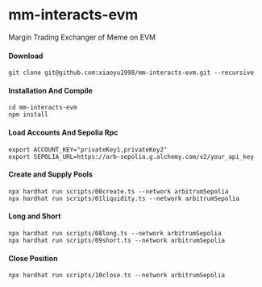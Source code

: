 # mm-interacts-evm
Margin Trading Exchanger of Meme on EVM

#### Download

```shell
git clone git@github.com:xiaoyu1998/mm-interacts-evm.git --recursive
```
#### Installation And Compile

```shell
cd mm-interacts-evm
npm install
```
#### Load Accounts And Sepolia Rpc
```shell
export ACCOUNT_KEY="privateKey1,privateKey2"
export SEPOLIA_URL=https://arb-sepolia.g.alchemy.com/v2/your_api_key

```
#### Create and Supply Pools
```shell
npx hardhat run scripts/00create.ts --network arbitrumSepolia
npx hardhat run scripts/01liquidity.ts --network arbitrumSepolia
```
#### Long and Short
```shell
npx hardhat run scripts/08long.ts --network arbitrumSepolia
npx hardhat run scripts/09short.ts --network arbitrumSepolia

```
#### Close Position
```shell
npx hardhat run scripts/10close.ts --network arbitrumSepolia

```